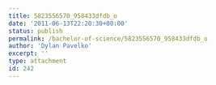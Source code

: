```yaml
---
title: 5823556570_958433dfdb_o
date: '2011-06-13T22:20:30+00:00'
status: publish
permalink: /bachelor-of-science/5823556570_958433dfdb_o
author: 'Dylan Pavelko'
excerpt: ''
type: attachment
id: 242
---
```

<!DOCTYPE html PUBLIC "-//W3C//DTD HTML 4.0 Transitional//EN" "http://www.w3.org/TR/REC-html40/loose.dtd">
<?xml encoding="UTF-8">

